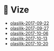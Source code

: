 # 📅 Vize

<!--YPackage.YGitbookIntegration-tarafından-otomatik-oluşturulmuştur-->

- [olasilik-2017-09-22](olasilik-2017-09-22.pdf)
- [olasilik-2017-09-27](olasilik-2017-09-27.pdf)
- [olasilik-2017-10-06](olasilik-2017-10-06.pdf)
- [olasilik-2017-10-13](olasilik-2017-10-13.pdf)
- [olasilik-2017-10-20](olasilik-2017-10-20.pdf)

<!--YPackage.YGitbookIntegration-tarafından-otomatik-oluşturulmuştur-->
